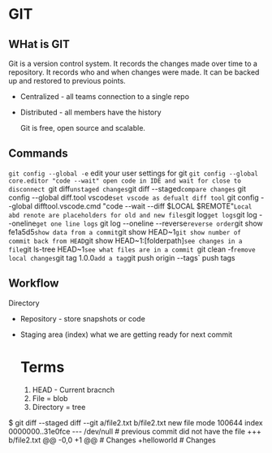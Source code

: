# GIT

## WHat is GIT

Git is a version control system.
It records the changes made over time to a repository. It records who and when changes were made. It can be backed up and restored to previous points.

- Centralized - all teams connection to a single repo
- Distributed - all members have the history

  Git is free, open source and scalable.

  
## Commands

 `git config --global -e` edit your user settings for git
`git config --global core.editor "code --wait" open code in IDE and wait for close to disconnect
`git diff` unstaged changes
`git diff --staged` compare changes
` git config --global diff.tool vscode` set vscode as defualt diff tool
` git config --global difftool.vscode.cmd "code --wait --diff $LOCAL $REMOTE"` Local abd renote are placeholders for old and new files
`git log` get logs
`git log --oneline` get one line logs
` git log --oneline --reverse` reverse order
`git show fe1a5d5` show data from a commit
`git show HEAD~1` git show number of commit back from HEAD
`git show HEAD~1:[folderpath]` see changes in a file
`git ls-tree HEAD~1` see what files are in a commit 
`git clean -f` remove local changes
`git tag 1.0.0` add a tag
`git push origin --tags` push tags

## Workflow

Directory
- Repository - store snapshots or code
- Staging area (index) what we are getting ready for next commit

  # Terms

  1. HEAD - Current bracnch
  2. File = blob
  3. Directory = tree


$ git diff --staged
diff --git a/file2.txt b/file2.txt
new file mode 100644
index 0000000..31e0fce
--- /dev/null                   # previous commit did not have the file
+++ b/file2.txt
@@ -0,0 +1 @@                   # Changes
+helloworld                      # Changes
